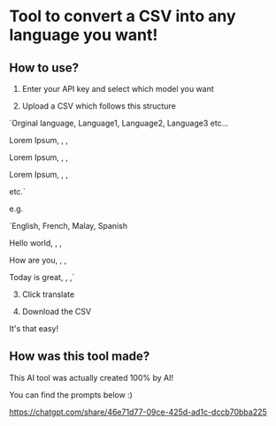 # Tool to convert a CSV into any language you want!

## How to use?

1. Enter your API key and select which model you want

2. Upload a CSV which follows this structure

`Orginal language, Language1, Language2, Language3 etc...

Lorem Ipsum, , ,

Lorem Ipsum, , ,

Lorem Ipsum, , ,

etc.`

e.g. 

`English, French, Malay, Spanish

Hello world, , ,

How are you, , ,

Today is great, , ,`


3. Click translate

4. Download the CSV

It's that easy!

## How was this tool made?

This AI tool was actually created 100% by AI!

You can find the prompts below :) 

https://chatgpt.com/share/46e71d77-09ce-425d-ad1c-dccb70bba225
